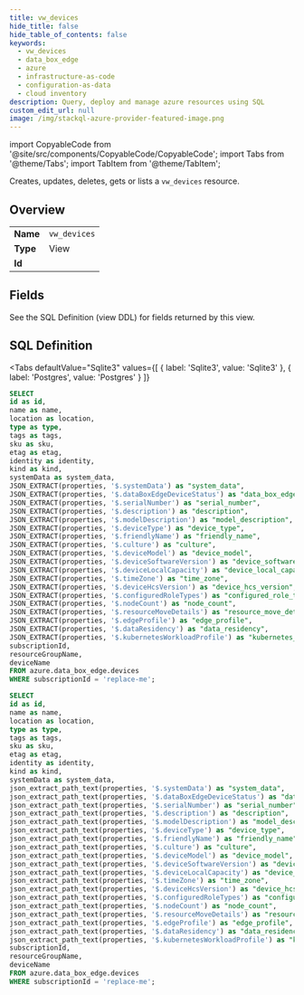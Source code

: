 ```yaml
--- 
title: vw_devices
hide_title: false
hide_table_of_contents: false
keywords:
  - vw_devices
  - data_box_edge
  - azure
  - infrastructure-as-code
  - configuration-as-data
  - cloud inventory
description: Query, deploy and manage azure resources using SQL
custom_edit_url: null
image: /img/stackql-azure-provider-featured-image.png
---
```


import CopyableCode from '@site/src/components/CopyableCode/CopyableCode';
import Tabs from '@theme/Tabs';
import TabItem from '@theme/TabItem';

Creates, updates, deletes, gets or lists a <code>vw_devices</code> resource.

## Overview
<table><tbody>
<tr><td><b>Name</b></td><td><code>vw_devices</code></td></tr>
<tr><td><b>Type</b></td><td>View</td></tr>
<tr><td><b>Id</b></td><td><CopyableCode code="azure.data_box_edge.vw_devices" /></td></tr>
</tbody></table>

## Fields

See the SQL Definition (view DDL) for fields returned by this view.

## SQL Definition

<Tabs
defaultValue="Sqlite3"
values={[
{ label: 'Sqlite3', value: 'Sqlite3' },
{ label: 'Postgres', value: 'Postgres' }
]}
>
<TabItem value="Sqlite3">

```sql
SELECT
id as id,
name as name,
location as location,
type as type,
tags as tags,
sku as sku,
etag as etag,
identity as identity,
kind as kind,
systemData as system_data,
JSON_EXTRACT(properties, '$.systemData') as "system_data",
JSON_EXTRACT(properties, '$.dataBoxEdgeDeviceStatus') as "data_box_edge_device_status",
JSON_EXTRACT(properties, '$.serialNumber') as "serial_number",
JSON_EXTRACT(properties, '$.description') as "description",
JSON_EXTRACT(properties, '$.modelDescription') as "model_description",
JSON_EXTRACT(properties, '$.deviceType') as "device_type",
JSON_EXTRACT(properties, '$.friendlyName') as "friendly_name",
JSON_EXTRACT(properties, '$.culture') as "culture",
JSON_EXTRACT(properties, '$.deviceModel') as "device_model",
JSON_EXTRACT(properties, '$.deviceSoftwareVersion') as "device_software_version",
JSON_EXTRACT(properties, '$.deviceLocalCapacity') as "device_local_capacity",
JSON_EXTRACT(properties, '$.timeZone') as "time_zone",
JSON_EXTRACT(properties, '$.deviceHcsVersion') as "device_hcs_version",
JSON_EXTRACT(properties, '$.configuredRoleTypes') as "configured_role_types",
JSON_EXTRACT(properties, '$.nodeCount') as "node_count",
JSON_EXTRACT(properties, '$.resourceMoveDetails') as "resource_move_details",
JSON_EXTRACT(properties, '$.edgeProfile') as "edge_profile",
JSON_EXTRACT(properties, '$.dataResidency') as "data_residency",
JSON_EXTRACT(properties, '$.kubernetesWorkloadProfile') as "kubernetes_workload_profile",
subscriptionId,
resourceGroupName,
deviceName
FROM azure.data_box_edge.devices
WHERE subscriptionId = 'replace-me';
```

</TabItem>
<TabItem value="Postgres">

```sql
SELECT
id as id,
name as name,
location as location,
type as type,
tags as tags,
sku as sku,
etag as etag,
identity as identity,
kind as kind,
systemData as system_data,
json_extract_path_text(properties, '$.systemData') as "system_data",
json_extract_path_text(properties, '$.dataBoxEdgeDeviceStatus') as "data_box_edge_device_status",
json_extract_path_text(properties, '$.serialNumber') as "serial_number",
json_extract_path_text(properties, '$.description') as "description",
json_extract_path_text(properties, '$.modelDescription') as "model_description",
json_extract_path_text(properties, '$.deviceType') as "device_type",
json_extract_path_text(properties, '$.friendlyName') as "friendly_name",
json_extract_path_text(properties, '$.culture') as "culture",
json_extract_path_text(properties, '$.deviceModel') as "device_model",
json_extract_path_text(properties, '$.deviceSoftwareVersion') as "device_software_version",
json_extract_path_text(properties, '$.deviceLocalCapacity') as "device_local_capacity",
json_extract_path_text(properties, '$.timeZone') as "time_zone",
json_extract_path_text(properties, '$.deviceHcsVersion') as "device_hcs_version",
json_extract_path_text(properties, '$.configuredRoleTypes') as "configured_role_types",
json_extract_path_text(properties, '$.nodeCount') as "node_count",
json_extract_path_text(properties, '$.resourceMoveDetails') as "resource_move_details",
json_extract_path_text(properties, '$.edgeProfile') as "edge_profile",
json_extract_path_text(properties, '$.dataResidency') as "data_residency",
json_extract_path_text(properties, '$.kubernetesWorkloadProfile') as "kubernetes_workload_profile",
subscriptionId,
resourceGroupName,
deviceName
FROM azure.data_box_edge.devices
WHERE subscriptionId = 'replace-me';
```

</TabItem>
</Tabs>
